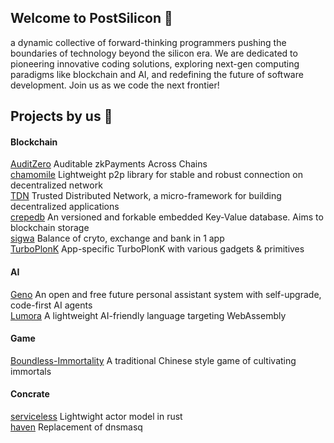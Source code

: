 ## Welcome to PostSilicon 👋

a dynamic collective of forward-thinking programmers pushing the boundaries of technology beyond the silicon era. We are dedicated to pioneering innovative coding solutions, exploring next-gen computing paradigms like blockchain and AI, and redefining the future of software development. Join us as we code the next frontier!

## Projects by us 🚀
#### Blockchain
[AuditZero](https://github.com/PostSiliconDev/AuditZero) Auditable zkPayments Across Chains  
[chamomile](https://github.com/postsilicondev/chamomile) Lightweight p2p library for stable and robust connection on decentralized network  
[TDN](https://github.com/postsilicondev/TDN) Trusted Distributed Network, a micro-framework for building decentralized applications  
[crepedb](https://github.com/PostSiliconDev/crepedb) An versioned and forkable embedded Key-Value database. Aims to blockchain storage  
[sigwa](https://github.com/PostSiliconDev/sigwa) Balance of cryto, exchange and bank in 1 app  
[TurboPlonK](https://github.com/PostSiliconDev/TurboPlonK) App-specific TurboPlonK with various gadgets & primitives  

#### AI
[Geno](https://github.com/postsilicondev/Geno) An open and free future personal assistant system with self-upgrade, code-first AI agents  
[Lumora](https://github.com/postsilicondev/Lumora) A lightweight AI-friendly language targeting WebAssembly  

#### Game
[Boundless-Immortality](https://github.com/postsilicondev/Boundless-Immortality) A traditional Chinese style game of cultivating immortals  

#### Concrate
[serviceless](https://github.com/PostSiliconDev/serviceless) Lightwight actor model in rust  
[haven](https://github.com/PostSiliconDev/haven) Replacement of dnsmasq  

<!--

**Here are some ideas to get you started:**

🙋‍♀️ A short introduction - what is your organization all about?
🌈 Contribution guidelines - how can the community get involved?
👩‍💻 Useful resources - where can the community find your docs? Is there anything else the community should know?
🍿 Fun facts - what does your team eat for breakfast?
🧙 Remember, you can do mighty things with the power of [Markdown](https://docs.github.com/github/writing-on-github/getting-started-with-writing-and-formatting-on-github/basic-writing-and-formatting-syntax)
-->
